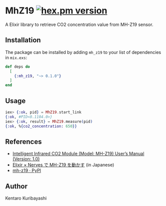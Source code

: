 # MhZ19 [![hex.pm version](https://img.shields.io/hexpm/v/mh_z19.svg)](https://hex.pm/packages/mh_z19)

A Elixir library to retrieve CO2 concentration value from MH-Z19 sensor.

## Installation

The package can be installed
by adding `mh_z19` to your list of dependencies in `mix.exs`:

```elixir
def deps do
  [
    {:mh_z19, "~> 0.1.0"}
  ]
end
```

## Usage

```elixir
iex> {:ok, pid} = MhZ19.start_link
{:ok, #PID<0.1104.0>}
iex> {:ok, result} = MhZ19.measure(pid)
{:ok, %{co2_concentration: 650}}
```

## References

* [Intelligent Infrared CO2 Module (Model: MH-Z19) User’s Manual (Version: 1.0)](https://www.winsen-sensor.com/d/files/PDF/Infrared%20Gas%20Sensor/NDIR%20CO2%20SENSOR/MH-Z19%20CO2%20Ver1.0.pdf)
* [Elixir × Nerves で MH-Z19 を動かす](https://qiita.com/katshun0307/items/4abb2d4d8e96c0ab1015) (in Japanese)
* [mh-z19 · PyPI](https://pypi.org/project/mh-z19/)

## Author

Kentaro Kuribayashi
